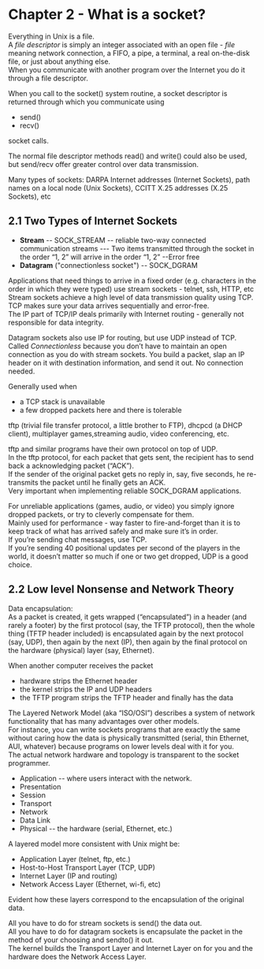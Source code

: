 # Chapter 2 - What is a socket?

Everything in Unix is a file.\
A *file descriptor* is simply an integer associated with an open file - *file* meaning network connection, a FIFO, a pipe, a terminal, a real on-the-disk file, or just about anything else.\
When you communicate with another program over the Internet you do it through a file descriptor.

When you call to the socket() system routine, a socket descriptor is returned through which you communicate using 
- send() 
- recv() 

socket calls.

The normal file descriptor methods read() and write() could also be used, but send/recv offer greater control over data transmission.

Many types of sockets:  DARPA Internet addresses (Internet Sockets), path names on a local node (Unix Sockets), CCITT X.25 addresses (X.25 Sockets), etc

## 2.1 Two Types of Internet Sockets

- **Stream**
-- SOCK_STREAM
-- reliable two-way connected communication streams
--- Two items transmitted through the socket in the order “1, 2” will arrive in the order “1, 2”
--Error free
- **Datagram** ("connectionless socket")
-- SOCK_DGRAM

Applications that need things to arrive in a fixed order (e.g. characters in the order in which they were typed) use stream sockets - telnet, ssh, HTTP, etc\
Stream sockets achieve a high level of data transmission quality using TCP.\
TCP makes sure your data arrives sequentially and error-free.\
The IP part of TCP/IP deals primarily with Internet routing - generally not responsible for data integrity.


Datagram sockets also use IP for routing, but use UDP instead of TCP.\
Called *Connectionless* because you don’t have to maintain an open connection as you do with stream sockets.
You build a packet, slap an IP header on it with destination information, and send it out. No connection needed.

Generally used when
- a TCP stack is unavailable
- a few dropped packets here and there is tolerable 

tftp (trivial file transfer protocol, a little brother to FTP), dhcpcd (a DHCP client), multiplayer games,streaming audio, video conferencing, etc.

tftp and similar programs have their own protocol on top of UDP.\
In the tftp protocol, for each packet that gets sent, the recipient has to send back a acknowledging packet (“ACK”).\
If the sender of the original packet gets no reply in, say, five seconds, he re-transmits the packet until he finally gets an ACK.\
Very important when implementing reliable SOCK_DGRAM applications.

For unreliable applications (games, audio, or video) you simply ignore dropped packets, or try to cleverly compensate for them.\
Mainly used for performance - way faster to fire-and-forget than it is to keep track of what has arrived safely and make sure it’s in order.\
If you’re sending chat messages, use TCP.\
If you’re sending 40 positional updates per second of the players in the world, it doesn’t matter so much if one or two get dropped, UDP is a good choice.

## 2.2 Low level Nonsense and Network Theory

Data encapsulation:\
As a packet is created, it gets wrapped (“encapsulated”) in a header (and rarely a footer) by the first protocol (say, the TFTP protocol), then the whole thing (TFTP header included) is encapsulated again by the next protocol (say, UDP), then again by the next (IP), then again by the final protocol on the hardware (physical) layer (say, Ethernet).

When another computer receives the packet
- hardware strips the Ethernet header
- the kernel strips the IP and UDP headers
- the TFTP program strips the TFTP header and finally has the data

The Layered Network Model (aka “ISO/OSI”) describes a system of network functionality that has many advantages over other models.\
For instance, you can write sockets programs that are exactly the same without caring how the data is physically transmitted (serial, thin Ethernet, AUI, whatever) because programs on lower levels deal with it for you.\
The actual network hardware and topology is transparent to the socket programmer.
- Application
-- where users interact with the network.
- Presentation
- Session
- Transport
- Network
- Data Link
- Physical
-- the hardware (serial, Ethernet, etc.)

 A layered model more consistent with Unix might be:
- Application Layer (telnet, ftp, etc.)
- Host-to-Host Transport Layer (TCP, UDP)
- Internet Layer (IP and routing)
- Network Access Layer (Ethernet, wi-fi, etc)

Evident how these layers correspond to the encapsulation of the original data.

All you have to do for stream sockets is send() the data out.\
All you have to do for datagram sockets is encapsulate the packet in the method of your choosing and sendto() it out.\
The kernel builds the Transport Layer and Internet Layer on for you and the hardware does the Network Access Layer. 